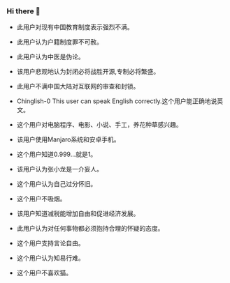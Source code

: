 ### Hi there 👋
- 此用户对现有中国教育制度表示强烈不满。
- 此用户认为户籍制度罪不可赦。
- 此用户认为中医是伪论。
- 该用户悲观地认为封闭必将战胜开源,专制必将繁盛。
- 此用户不满中国大陆对互联网的审查和封锁。

- Chinglish-0	This user can speak English correctly.这个用户能正确地说英文。
- 这个用户对电脑程序、电影、小说、手工，养花种草感兴趣。
- 该用户使用Manjaro系统和安卓手机。
- 这个用户知道0.999…就是1。
- 该用户认为张小龙是一介妄人。

- 这个用户认为自己过分怀旧。
- 这个用户不吸烟。
- 该用户知道减税能增加自由和促进经济发展。
- 此用户认为对任何事物都必须抱持合理的怀疑的态度。
- 这个用户支持言论自由。
- 这个用户认为知易行难。
- 这个用户不喜欢猫。
